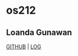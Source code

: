 # os212
## Loanda Gunawan
[GITHUB](https://github.com/Gloanda/os212) | [LOG](https://gloanda.github.io/os212/TXT/mylog.txt)
